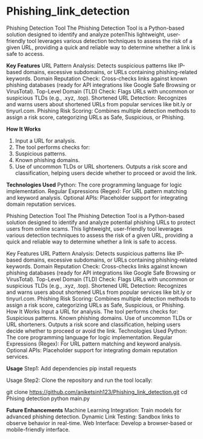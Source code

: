 # Phishing_link_detection
Phishing Detection Tool The Phishing Detection Tool is a Python-based solution designed to identify and analyze potenThis lightweight, user-friendly tool leverages various detection techniques to assess the risk of a given URL, providing a quick and reliable way to determine whether a link is safe to access.

**Key Features**
URL Pattern Analysis: Detects suspicious patterns like IP-based domains, excessive subdomains, or URLs containing phishing-related keywords.
Domain Reputation Check: Cross-checks links against known phishing databases (ready for API integrations like Google Safe Browsing or VirusTotal).
Top-Level Domain (TLD) Check: Flags URLs with uncommon or suspicious TLDs (e.g., .xyz, .top).
Shortened URL Detection: Recognizes and warns users about shortened URLs from popular services like bit.ly or tinyurl.com.
Phishing Risk Scoring: Combines multiple detection methods to assign a risk score, categorizing URLs as Safe, Suspicious, or Phishing.

**How It Works**
1. Input a URL for analysis.
2. The tool performs checks for:
3. Suspicious patterns.
4. Known phishing domains.
5. Use of uncommon TLDs or URL shorteners.
Outputs a risk score and classification, helping users decide whether to proceed or avoid the link.

**Technologies Used**
Python: The core programming language for logic implementation.
Regular Expressions (Regex): For URL pattern matching and keyword analysis.
Optional APIs: Placeholder support for integrating domain reputation services.


Phishing Detection Tool
The Phishing Detection Tool is a Python-based solution designed to identify and analyze potential phishing URLs to protect users from online scams. This lightweight, user-friendly tool leverages various detection techniques to assess the risk of a given URL, providing a quick and reliable way to determine whether a link is safe to access.

Key Features
URL Pattern Analysis: Detects suspicious patterns like IP-based domains, excessive subdomains, or URLs containing phishing-related keywords.
Domain Reputation Check: Cross-checks links against known phishing databases (ready for API integrations like Google Safe Browsing or VirusTotal).
Top-Level Domain (TLD) Check: Flags URLs with uncommon or suspicious TLDs (e.g., .xyz, .top).
Shortened URL Detection: Recognizes and warns users about shortened URLs from popular services like bit.ly or tinyurl.com.
Phishing Risk Scoring: Combines multiple detection methods to assign a risk score, categorizing URLs as Safe, Suspicious, or Phishing.
How It Works
Input a URL for analysis.
The tool performs checks for:
Suspicious patterns.
Known phishing domains.
Use of uncommon TLDs or URL shorteners.
Outputs a risk score and classification, helping users decide whether to proceed or avoid the link.
Technologies Used
Python: The core programming language for logic implementation.
Regular Expressions (Regex): For URL pattern matching and keyword analysis.
Optional APIs: Placeholder support for integrating domain reputation services.

**Usage**
Step1: Add dependencies
pip install requests

Usage
Step2: Clone the repository and run the tool locally:

git clone https://github.com/aniketsinh123/Phishing_link_detection.git
cd Phising detection
python main.py

**Future Enhancements**
Machine Learning Integration: Train models for advanced phishing detection.
Dynamic Link Testing: Sandbox links to observe behavior in real-time.
Web Interface: Develop a browser-based or mobile-friendly interface.

